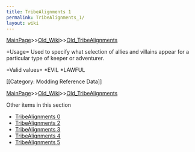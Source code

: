 ```yaml
---
title: TribeAlignments 1
permalink: TribeAlignments_1/
layout: wiki
---
```


[MainPage](/keeperrl_wiki/ "wikilink")>>[Old_Wiki](/keeperrl_wiki/Old_Wiki "wikilink")>>[Old_TribeAlignments](/keeperrl_wiki/Old_TribeAlignments "wikilink")

=Usage=
Used to specify what selection of allies and villains appear for a particular type of keeper or adventurer.

=Valid values=
*EVIL
*LAWFUL

[[Category: Modding Reference Data]]

[MainPage](/keeperrl_wiki/ "wikilink")>>[Old_Wiki](/keeperrl_wiki/Old_Wiki "wikilink")>>[Old_TribeAlignments](/keeperrl_wiki/Old_TribeAlignments "wikilink")

Other items in this section
-    [TribeAlignments 0](/keeperrl_wiki/TribeAlignments_0 "wikilink")
-    [TribeAlignments 2](/keeperrl_wiki/TribeAlignments_2 "wikilink")
-    [TribeAlignments 3](/keeperrl_wiki/TribeAlignments_3 "wikilink")
-    [TribeAlignments 4](/keeperrl_wiki/TribeAlignments_4 "wikilink")
-    [TribeAlignments 5](/keeperrl_wiki/TribeAlignments_5 "wikilink")
